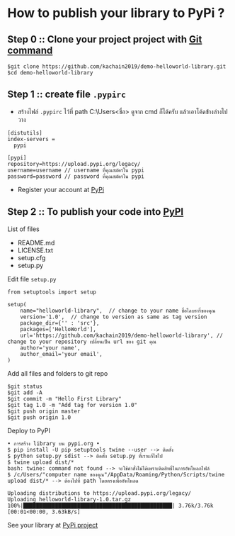 # How to publish your library to PyPi ?

## Step 0 :: Clone your project project with [Git command](https://git-scm.com/)
```
$git clone https://github.com/kachain2019/demo-helloworld-library.git
$cd demo-helloworld-library
```

## Step 1 :: create file `.pypirc` 
 * สร้างไฟล์ `.pypirc` ไว้ที่ path C:\Users\<ชื่อ> ดูจาก cmd ก็ได้ครับ แล้วเอาโค้ดข่้างล่างไปวาง

```
[distutils]
index-servers =
  pypi

[pypi]
repository=https://upload.pypi.org/legacy/
username=username // username ที่คุณสมัครใน pypi
password=password // password ที่คุณสมัครใน pypi
```

* Register your account at [PyPi](https://pypi.org/)


## Step 2 :: To publish your code into [PyPI](https://pypi.org/)
List of files
* README.md
* LICENSE.txt
* setup.cfg
* setup.py

Edit file `setup.py`
```
from setuptools import setup

setup(
    name="helloworld-library",  // change to your name ชื่อไลบรารี่ของคุณ
    version='1.0',  // change to version as same as tag version
    package_dir={'' : 'src'},
    packages=['HelloWorld'],
    url='https://github.com/kachain2019/demo-helloworld-library', // change to your repository เปลี่ยนเป็น url ของ git คุณ
    author='your name', 
    author_email='your email',
)

```

Add all files and folders to git repo
```
$git status
$git add -A
$git commit -m "Hello First Library"
$git tag 1.0 -m "Add tag for version 1.0"
$git push origin master
$git push origin 1.0
```

Deploy to PyPI
```
• การสร้าง library บน pypi.org •
$ pip install -U pip setuptools twine --user --> ติดตั้ง
$ python setup.py sdist --> ติดตั้ง setup.py ที่เราแก้ไขไป
$ twine upload dist/*
bash: twine: command not found --> จะใช้คำสั่งไม่ได้เพราะติดสิทธิ์ในการอัพโหลกไฟล์
$ /c/Users/"computer name ของคุณ"/AppData/Roaming/Python/Scripts/twine upload dist/* --> ต้องไปที่ path โดยตรงเพื่ออัพโหลด

Uploading distributions to https://upload.pypi.org/legacy/
Uploading helloworld-library-1.0.tar.gz
100%|███████████████████████████████████████████████| 3.76k/3.76k [00:01<00:00, 3.63kB/s]
```

See your library at [PyPi project](https://pypi.org/manage/projects/)

